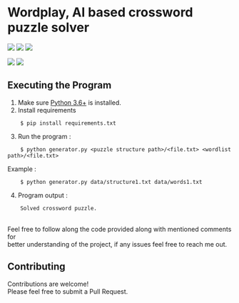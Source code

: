 # Wordplay, AI based crossword puzzle solver

![](https://img.shields.io/badge/Excitement-High-red)
![](https://img.shields.io/badge/Maintained-Yes-blue)
![](https://img.shields.io/badge/Pull_Requests-Accepting-yellow)

![](https://img.shields.io/github/issues/krvaibhaw/blockchain)
![](https://img.shields.io/badge/Python-blue)


## Executing the Program

1. Make sure [Python 3.6+](https://www.python.org/downloads/) is installed.
2. Install requirements  
```
    $ pip install requirements.txt
``` 
3. Run the program :
```
    $ python generator.py <puzzle structure path>/<file.txt> <wordlist path>/<file.txt>
```
Example :

```
    $ python generator.py data/structure1.txt data/words1.txt
``` 
4. Program output :
```
    Solved crossword puzzle.
```

<br>
Feel free to follow along the code provided along with mentioned comments for
<br>better understanding of the project, if any issues feel free to reach me out.
<br>

## Contributing

Contributions are welcome!
<br>Please feel free to submit a Pull Request.
